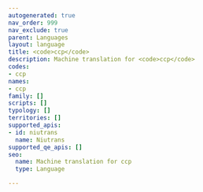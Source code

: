 ```yaml
---
autogenerated: true
nav_order: 999
nav_exclude: true
parent: Languages
layout: language
title: <code>ccp</code>
description: Machine translation for <code>ccp</code>
codes:
- ccp
names:
- ccp
family: []
scripts: []
typology: []
territories: []
supported_apis:
- id: niutrans
  name: Niutrans
supported_qe_apis: []
seo:
  name: Machine translation for ccp
  type: Language

---
```


